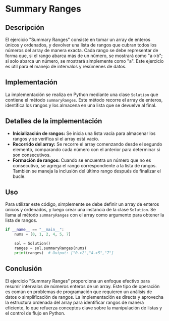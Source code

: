 # Summary Ranges

## Descripción

El ejercicio "Summary Ranges" consiste en tomar un array de enteros únicos y ordenados, y devolver una lista de rangos que cubran todos los números del array de manera exacta. Cada rango se debe representar de forma que, si el rango abarca más de un número, se mostrará como "a->b"; si solo abarca un número, se mostrará simplemente como "a". Este ejercicio es útil para el manejo de intervalos y resúmenes de datos.

## Implementación

La implementación se realiza en Python mediante una clase `Solution` que contiene el método `summaryRanges`. Este método recorre el array de enteros, identifica los rangos y los almacena en una lista que se devuelve al final.

## Detalles de la implementación

- **Inicialización de rangos:** Se inicia una lista vacía para almacenar los rangos y se verifica si el array está vacío.
- **Recorrido del array:** Se recorre el array comenzando desde el segundo elemento, comparando cada número con el anterior para determinar si son consecutivos.
- **Formación de rangos:** Cuando se encuentra un número que no es consecutivo, se agrega el rango correspondiente a la lista de rangos. También se maneja la inclusión del último rango después de finalizar el bucle.

## Uso

Para utilizar este código, simplemente se debe definir un array de enteros únicos y ordenados, y luego crear una instancia de la clase `Solution`. Se llama al método `summaryRanges` con el array como argumento para obtener la lista de rangos.

```python
if __name__ == "__main__":
    nums = [0, 1, 2, 4, 5, 7]

    sol = Solution()
    ranges = sol.summaryRanges(nums)
    print(ranges)  # Output: ["0->2","4->5","7"]
```

## Conclusión

El ejercicio "Summary Ranges" proporciona un enfoque efectivo para resumir intervalos de números enteros de un array. Este tipo de operación es común en problemas de programación que requieren un análisis de datos o simplificación de rangos. La implementación es directa y aprovecha la estructura ordenada del array para identificar rangos de manera eficiente, lo que refuerza conceptos clave sobre la manipulación de listas y el control de flujo en Python.
